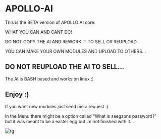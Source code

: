 # APOLLO-AI
This is the BETA version of APOLLO AI core.

WHAT YOU CAN AND CANT DO!

DO NOT COPY THE AI AND REWORK IT TO SELL OR REUPLOAD.

YOU CAN MAKE YOUR OWN MODULES AND UPLOAD TO OTHERS...

DO NOT REUPLOAD THE AI TO SELL...
----------------------------------------------------------

The AI is BASH based and works on linux :)



Enjoy :)
----------------------------------------------------------

If you want new modules just send me a request :)

In the Menu there might be a option called "What is seegsons password?" but it was meant to be a easter egg but im not finished with it...


![tg](https://user-images.githubusercontent.com/93089744/149834323-ed317c76-cdce-41a8-8cb2-0f36aba92bb8.png)
